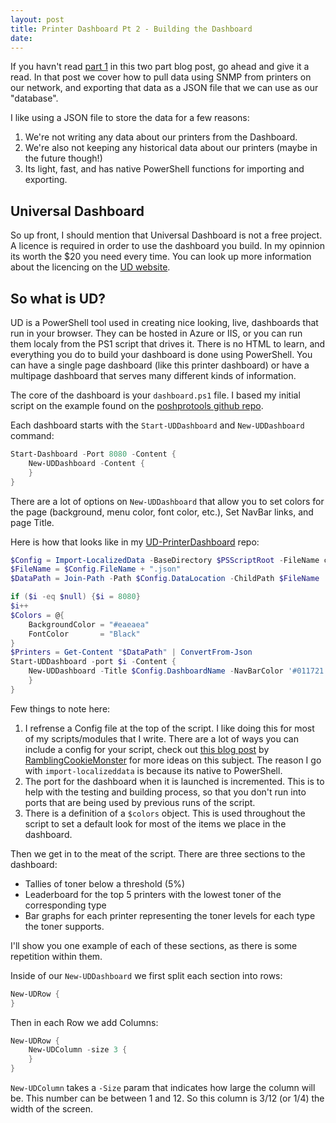 ```yaml
---
layout: post
title: Printer Dashboard Pt 2 - Building the Dashboard
date:
---
```

If you havn't read [part 1](https://pome.ro/2017/11/17/Printer-Dashboard/) in this two part blog post, go ahead and give it a read. In that post we cover how to pull data using SNMP from printers on our network, and exporting that data as a JSON file that we can use as our "database". 

I like using a JSON file to store the data for a few reasons: 
1. We're not writing any data about our printers from the Dashboard. 
2. We're also not keeping any historical data about our printers (maybe in the future though!)
3. Its light, fast, and has native PowerShell functions for importing and exporting. 

## Universal Dashboard
So up front, I should mention that Universal Dashboard is not a free project. A licence is required in order to use the dashboard you build. In my opinnion its worth the $20 you need every time. You can look up more information about the licencing on the [UD website](https://poshtools.com/buy-PowerShell-pro-tools/universal-dashboard/). 

## So what is UD?
UD is a PowerShell tool used in creating nice looking, live, dashboards that run in your browser. They can be hosted in Azure or IIS, or you can run them localy from the PS1 script that drives it. There is no HTML to learn, and everything you do to build your dashboard is done using PowerShell. You can have a single page dashboard (like this printer dashboard) or have a multipage dashboard that serves many different kinds of information. 

The core of the dashboard is your `dashboard.ps1` file. I based my initial script on the example found on the [poshprotools github repo](https://github.com/adamdriscoll/poshprotools/blob/master/examples/universal-dashboard/azure-dashboard.ps1). 

Each dashboard starts with the `Start-UDDashboard`  and `New-UDDashboard` command:

```PowerShell
Start-Dashboard -Port 8080 -Content {
	New-UDDashboard -Content {
	}
}
```

There are a lot of options on `New-UDDashboard` that allow you to set colors for the page (background, menu color, font color, etc.), Set NavBar links, and page Title. 

Here is how that looks like in my [UD-PrinterDashboard](https://github.com/AmazingWizard/UD-PrinterDashboard/) repo:

```PowerShell
$Config = Import-LocalizedData -BaseDirectory $PSScriptRoot -FileName config.psd1
$FileName = $Config.FileName + ".json"
$DataPath = Join-Path -Path $Config.DataLocation -ChildPath $FileName

if ($i -eq $null) {$i = 8080}
$i++
$Colors = @{
    BackgroundColor = "#eaeaea"
    FontColor       = "Black"
}
$Printers = Get-Content "$DataPath" | ConvertFrom-Json
Start-UDDashboard -port $i -Content {
    New-UDDashboard -Title $Config.DashboardName -NavBarColor '#011721' -NavBarFontColor "#CCEDFD" -BackgroundColor "White" -FontColor "#011721" -Content {
    }
}

```

Few things to note here:
1. I refrense a Config file at the top of the script. I like doing this for most of my scripts/modules that I write. There are a lot of ways you can include a config for your script, check out [this blog post](http://ramblingcookiemonster.github.io/PowerShell-Configuration-Data/) by [RamblingCookieMonster](http://ramblingcookiemonster.github.io) for more ideas on this subject. The reason I go with `import-localizeddata` is because its native to PowerShell. 
2. The port for the dashboard when it is launched is incremented. This is to help with the testing and building process, so that you don't run into ports that are being used by previous runs of the script. 
3. There is a definition of a `$colors` object. This is used throughout the script to set a default look for most of the items we place in the dashboard. 

Then we get in to the meat of the script. There are three sections to the dashboard: 
* Tallies of toner below a threshold (5%)
*  Leaderboard for the top 5 printers with the lowest toner of the corresponding type
* Bar graphs for each printer representing the toner levels for each type the toner supports. 

I'll show you one example of each of these sections, as there is some repetition within them. 

Inside of our `New-UDDashboard` we first split each section into rows: 

```Powershell
New-UDRow {
}
```

Then in each Row we add Columns:

```Powershell
New-UDRow {
	New-UDColumn -size 3 {
	}
}
```

`New-UDColumn` takes a `-Size` param that indicates how large the column will be. This number can be between 1 and 12. So this column is 3/12 (or 1/4) the width of the screen. 
<!--stackedit_data:
eyJoaXN0b3J5IjpbMTcxMjE3MjU0Nl19
-->